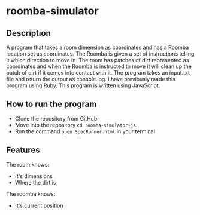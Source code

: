 # roomba-simulator

## Description
A program that takes a room dimension as coordinates and has a Roomba location set as coordinates. The Roomba is given a set of instructions telling it which direction to move in. The room has patches of dirt represented as coordinates and when the Roomba is instructed to move it will clean up the patch of dirt if it comes into contact with it. The program takes an input.txt file and return the output as console.log. I have previously made this program using Ruby. This program is written using JavaScript.

## How to run the program
- Clone the repository from GitHub
- Move into the repository `cd roomba-simulator-js`
- Run the command `open SpecRunner.html` in your terminal

## Features
The room knows:
- It's dimensions
- Where the dirt is

The roomba knows:
- It's current position
